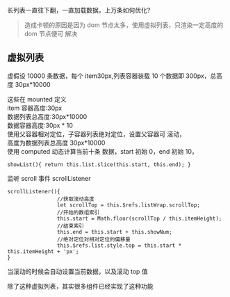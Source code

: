 长列表一直往下翻，一直加载数据，上万条如何优化?

> 造成卡顿的原因是因为 dom 节点太多，使用虚拟列表，只渲染一定高度的 dom 节点便可
> 解决

## 虚拟列表

虚假设 10000 条数据，每个 item30px,列表容器装载 10 个数据即 300px，总高度
30px\*10000

这些在 mounted 定义<br/> item 容器高度:30px<br/> 数据列表总高度:30px*10000<br/>
数据容器高度:30px * 10<br/> 使用父容器相对定位，子容器列表绝对定位，设置父容器可
滚动，<br/> 高度为数据列表总高度 30px\*10000<br/> 使用 computed 动态计算当前十条
数据，start 初始 0，end 初始 10，<br/>

```
showList(){ return this.list.slice(this.start, this.end); }
```

监听 scroll 事件 scrollListener

```
scrollListener(){
                //获取滚动高度
                let scrollTop = this.$refs.listWrap.scrollTop;
                //开始的数组索引
                this.start = Math.floor(scrollTop / this.itemHeight);
                //结束索引
                this.end = this.start + this.showNum;
                //绝对定位对相对定位的偏移量
                this.$refs.list.style.top = this.start * this.itemHeight + 'px';
}
```

当滚动的时候会自动设置当前数据，以及滚动 top 值

除了这种虚拟列表，其实很多组件已经实现了这种功能
